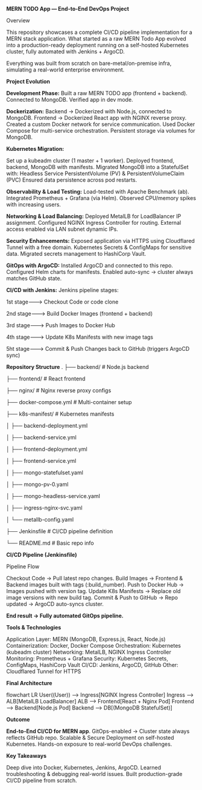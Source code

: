 **MERN TODO App — End-to-End DevOps Project**

Overview


This repository showcases a complete CI/CD pipeline implementation for a MERN stack application.
What started as a raw MERN Todo App evolved into a production-ready deployment running on a self-hosted Kubernetes cluster, fully automated with Jenkins + ArgoCD.


Everything was built from scratch on bare-metal/on-premise infra, simulating a real-world enterprise environment.



**Project Evolution**

**Development Phase:**
Built a raw MERN TODO app (frontend + backend).
Connected to MongoDB.
Verified app in dev mode.


**Dockerization:**
Backend → Dockerized with Node.js, connected to MongoDB.
Frontend → Dockerized React app with NGINX reverse proxy.
Created a custom Docker network for service communication.
Used Docker Compose for multi-service orchestration.
Persistent storage via volumes for MongoDB.


**Kubernetes Migration:**

Set up a kubeadm cluster (1 master + 1 worker).
Deployed frontend, backend, MongoDB with manifests.
Migrated MongoDB into a StatefulSet with:
Headless Service
PersistentVolume (PV) & PersistentVolumeClaim (PVC)
Ensured data persistence across pod restarts.


**Observability & Load Testing:**
Load-tested with Apache Benchmark (ab).
Integrated Prometheus + Grafana (via Helm).
Observed CPU/memory spikes with increasing users.


**Networking & Load Balancing:**
Deployed MetalLB for LoadBalancer IP assignment.
Configured NGINX Ingress Controller for routing.
External access enabled via LAN subnet dynamic IPs.


**Security Enhancements:**
Exposed application via HTTPS using Cloudflared Tunnel with a free domain.
Kubernetes Secrets & ConfigMaps for sensitive data.
Migrated secrets management to HashiCorp Vault.


**GitOps with ArgoCD:**
Installed ArgoCD and connected to this repo.
Configured Helm charts for manifests.
Enabled auto-sync → cluster always matches GitHub state.


**CI/CD with Jenkins:**
Jenkins pipeline stages:

1st stage---> Checkout Code or code clone 

2nd stage---> Build Docker Images (frontend + backend)

3rd stage---> Push Images to Docker Hub

4th stage---> Update K8s Manifests with new image tags

5ht stage---> Commit & Push Changes back to GitHub (triggers ArgoCD sync)


**Repository Structure**
.
├── backend/                  # Node.js backend

├── frontend/                 # React frontend

├── nginx/                    # Nginx reverse proxy configs

├── docker-compose.yml        # Multi-container setup

├── k8s-manifest/             # Kubernetes manifests

│   ├── backend-deployment.yml

│   ├── backend-service.yml

│   ├── frontend-deployment.yml

│   ├── frontend-service.yml

│   ├── mongo-statefulset.yaml

│   ├── mongo-pv-0.yaml

│   ├── mongo-headless-service.yaml

│   ├── ingress-nginx-svc.yaml

│   └── metallb-config.yaml

├── Jenkinsfile               # CI/CD pipeline definition

└── README.md                 # Basic repo info



**CI/CD Pipeline (Jenkinsfile)**

Pipeline Flow

Checkout Code → Pull latest repo changes.
Build Images → Frontend & Backend images built with tags (:build_number).
Push to Docker Hub → Images pushed with version tag.
Update K8s Manifests → Replace old image versions with new build tag.
Commit & Push to GitHub → Repo updated → ArgoCD auto-syncs cluster.

**End result → Fully automated GitOps pipeline.**


**Tools & Technologies**

Application Layer: MERN (MongoDB, Express.js, React, Node.js)
Containerization: Docker, Docker Compose
Orchestration: Kubernetes (kubeadm cluster)
Networking: MetalLB, NGINX Ingress Controller
Monitoring: Prometheus + Grafana
Security: Kubernetes Secrets, ConfigMaps, HashiCorp Vault
CI/CD: Jenkins, ArgoCD, GitHub
Other: Cloudflared Tunnel for HTTPS


**Final Architecture**

flowchart LR
    User((User)) --> Ingress[NGINX Ingress Controller]
    Ingress --> ALB[MetalLB LoadBalancer]
    ALB --> Frontend[React + Nginx Pod]
    Frontend --> Backend[Node.js Pod]
    Backend --> DB[(MongoDB StatefulSet)]


**Outcome**

**End-to-End CI/CD for MERN app**.
GitOps-enabled → Cluster state always reflects GitHub repo.
Scalable & Secure Deployment on self-hosted Kubernetes.
Hands-on exposure to real-world DevOps challenges.


**Key Takeaways**

Deep dive into Docker, Kubernetes, Jenkins, ArgoCD.
Learned troubleshooting & debugging real-world issues.
Built production-grade CI/CD pipeline from scratch.

